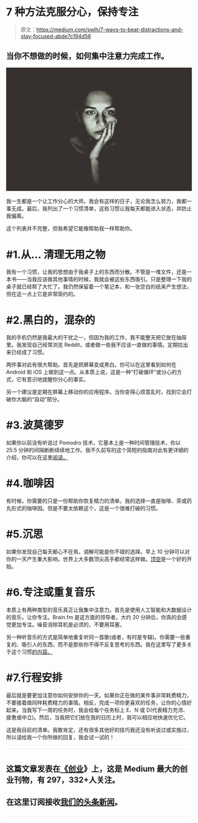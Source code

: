# 7 种方法克服分心，保持专注

> 原文：<https://medium.com/swlh/7-ways-to-beat-distractions-and-stay-focused-abde7c194d56>

## 当你不想做的时候，如何集中注意力完成工作。

![](img/457ca917589df32d9d63746106ae8a0b.png)

我一生都是一个让工作分心的大师。我会有这样的日子，无论我怎么努力，我都一事无成。最后，我列出了一个习惯清单，这些习惯让我每天都能进入状态，并防止我偏离。

这个列表并不完整，但我希望它能像帮助我一样帮助你。

# #1.从… 清理无用之物

我有一个习惯，让我的思想由于我桌子上的东西而分散。不管是一堆文件，还是一本书——当我应该做其他事情的时候，我就会被这些东西吸引。只是整理一下我的桌子就已经帮了大忙了。我仍然保留着一个笔记本，和一张空白的纸来产生想法，但在这一点上它是非常简约的。

# #2.黑白的，混杂的

我的手机仍然是我最大的干扰之一，但因为我的工作，我不能整天把它放在抽屉里。我发现自己经常浏览 Reddit，或者做一些我不应该一直做的事情。定期拉出来已经成了习惯。

两件事对此有很大帮助。首先是把屏幕变成黑白。你可以在这里看到如何在 Android 和 iOS 上做到这一点。从本质上说，这是一种“打破循环”或分心的方式，它有意识地提醒你分心的事实。

另一个建议是定期在屏幕上移动你的应用程序。当你变得心烦意乱时，找到它会打破你大脑的“自动”部分。

# #3.波莫德罗

如果你以前没有听说过 Pomodro 技术，它基本上是一种时间管理技术，你以 25:5 分钟的间隔断断续续地工作。我不久前写的这个简短的指南对此有更详细的介绍，你可以在这里[阅读。](/@AlexDRiddle/why-everyone-should-be-using-the-pomodro-technique-f546dd21d073)

# #4.咖啡因

有时候，你需要的只是一份帮助你恢复精力的清单。我的选择一直是咖啡、茶或药丸形式的咖啡因。但是不要太依赖这个，这是一个很难打破的习惯。

# #5.沉思

如果你发现自己每天都心不在焉，调解可能是你不错的选择。早上 10 分钟可以对你的一天产生重大影响，世界上大多数顶尖高手都经常这样做。[顶空](https://www.headspace.com/)是一个好的开始。

# #6.专注或重复音乐

本质上有两种类型的音乐真正让我集中注意力。首先是使用人工智能和大数据设计的音乐，让你专注。Brain.fm 是这方面的领导者，大约 20 分钟后，你真的会感觉更加专注。噪音消除耳机是必须的，不要用耳塞。

另一种听音乐的方式是简单地重复听同一首歌(或者，有时是专辑)。你需要一些重复的、吸引人的东西，而不是那些你不得不反复思考的东西。我在这里写了更多关于这个习惯[的内容。](/@AlexDRiddle/my-music-listening-productivity-hack-71d1ab961117)

# #7.行程安排

最后就是要更加注意你如何安排你的一天。如果你正在做的某件事非常耗费精力，不要接着做同样耗费精力的事情。相反，完成一项你更喜欢的任务，让你的心情好起来。当我写下一周的任务时，我会给每个任务标上 E、N 或 D(代表精力充沛、疲惫或中立)。然后，当我把它们放在我的日历上时，我可以相应地快速优化它。

这是我目前的清单。我敢肯定，还有很多其他好的技巧我还没有听说过或实施过，所以请给我一个你所做的回复，我会试一试的！

![](img/731acf26f5d44fdc58d99a6388fe935d.png)

## 这篇文章发表在[《创业](https://medium.com/swlh)》上，这是 Medium 最大的创业刊物，有 297，332+人关注。

## 在这里订阅接收[我们的头条新闻](http://growthsupply.com/the-startup-newsletter/)。

![](img/731acf26f5d44fdc58d99a6388fe935d.png)